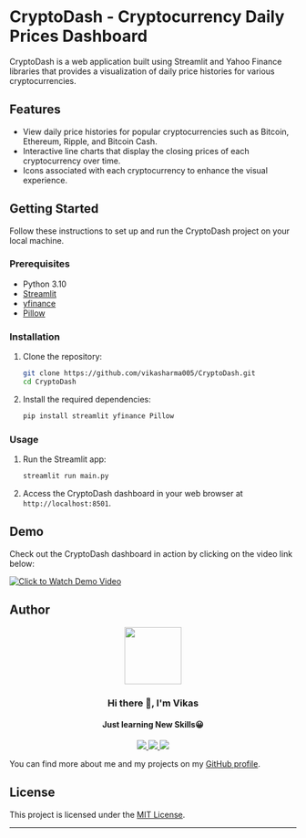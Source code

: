 # CryptoDash - Cryptocurrency Daily Prices Dashboard

CryptoDash is a web application built using Streamlit and Yahoo Finance libraries that provides a visualization of daily price histories for various cryptocurrencies.

## Features

- View daily price histories for popular cryptocurrencies such as Bitcoin, Ethereum, Ripple, and Bitcoin Cash.
- Interactive line charts that display the closing prices of each cryptocurrency over time.
- Icons associated with each cryptocurrency to enhance the visual experience.

## Getting Started

Follow these instructions to set up and run the CryptoDash project on your local machine.

### Prerequisites

- Python 3.10
- [Streamlit](https://streamlit.io/)
- [yfinance](https://github.com/ranaroussi/yfinance)
- [Pillow](https://python-pillow.org/)

### Installation

1. Clone the repository:

   ```bash
   git clone https://github.com/vikasharma005/CryptoDash.git
   cd CryptoDash
   ```

2. Install the required dependencies:

   ```bash
   pip install streamlit yfinance Pillow
   ```

### Usage

1. Run the Streamlit app:

   ```bash
   streamlit run main.py
   ```

2. Access the CryptoDash dashboard in your web browser at `http://localhost:8501`.

## Demo

Check out the CryptoDash dashboard in action by clicking on the video link below:

[![Click to Watch Demo Video](https://example.com/video_thumbnail.png)](https://player.vimeo.com/video/856483104?badge=0&amp;autopause=0&amp;player_id=0&amp;app_id=58479)


## Author

<div id="header" align="center">
  <img src="https://media.giphy.com/media/M9gbBd9nbDrOTu1Mqx/giphy.gif" width="100"/>
</div>

<h3 align="center">Hi there 👋, I'm Vikas</h3>
<h4 align="center">Just learning New Skills😀</h4>

<div id="socials" align="center">
  <a href="https://www.linkedin.com/in/vikas-sharma005">
    <img src="https://user-images.githubusercontent.com/76098066/186728913-a66ef85f-4644-4e3a-b847-98309c8cff42.svg">
  </a>
  <a href="https://www.instagram.com/_thisisvikas">
    <img src="https://user-images.githubusercontent.com/76098066/186728908-f1a9919a-f4b2-4262-9515-683e77f8aabf.svg">
  </a>
  <a href="https://twitter.com/hitechvikas05">
    <img src="https://user-images.githubusercontent.com/76098066/186728901-a4d90f01-2cdf-45c1-a1b3-73467c3d2698.svg">
  </a>
</div>

You can find more about me and my projects on my [GitHub profile](https://github.com/vikasharma005).

## License

This project is licensed under the [MIT License](LICENSE).

---
